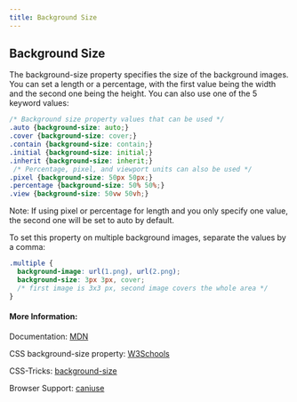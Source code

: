 ```yaml
---
title: Background Size
---
```

## Background Size

The background-size property specifies the size of the background images. You can set a length or a percentage, with the first value being the width and the second one being the height. You can also use one of the 5 keyword values:

```css
/* Background size property values that can be used */
.auto {background-size: auto;}
.cover {background-size: cover;}
.contain {background-size: contain;}
.initial {background-size: initial;}
.inherit {background-size: inherit;}
 /* Percentage, pixel, and viewport units can also be used */
.pixel {background-size: 50px 50px;}
.percentage {background-size: 50% 50%;}
.view {background-size: 50vw 50vh;}
```
Note: If using pixel or percentage for length and you only specify one value, 
the second one will be set to auto by default.

To set this property on multiple background images, separate the values by a comma:
```css
.multiple {
  background-image: url(1.png), url(2.png);
  background-size: 3px 3px, cover;
  /* first image is 3x3 px, second image covers the whole area */
}
```

#### More Information:

Documentation: <a href='https://developer.mozilla.org/en-US/docs/Web/CSS/background-size' target='_blank' rel='nofollow'>MDN</a>

CSS background-size property: <a href='https://www.w3schools.com/cssref/css3_pr_background-size.asp' target='_blank' rel='nofollow'>W3Schools</a>

CSS-Tricks: <a href='https://css-tricks.com/almanac/properties/b/background-size/' target='_blank' rel='nofollow'>background-size</a>

Browser Support: <a href='http://caniuse.com/#search=background-size' target='_blank' rel='nofollow'>caniuse</a>
